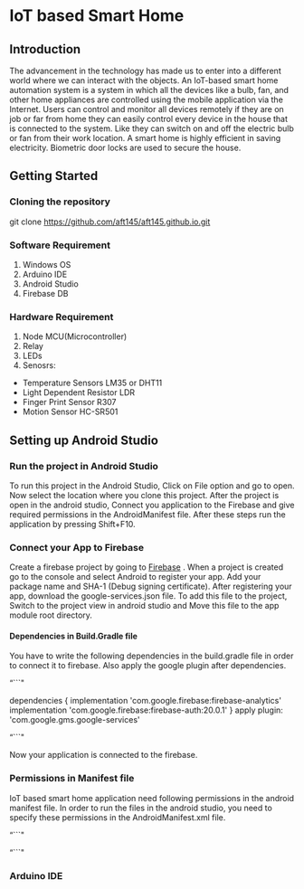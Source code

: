 # IoT based Smart Home
## Introduction
The advancement in the technology has made us to enter into a different world where we can interact with the objects. An IoT-based smart home automation system is a system in which all the devices like a bulb, fan, and other home appliances are controlled using the mobile application via the Internet. Users can control and monitor all devices remotely if they are on job or far from home they can easily control every device in the house that is connected to the system. Like they can switch on and off the electric bulb or fan from their work location. A smart home is highly efficient in saving electricity. Biometric door locks are used to secure the house. 
## Getting Started
### Cloning the repository
git clone https://github.com/aft145/aft145.github.io.git
### Software Requirement
1. Windows OS
3. Arduino IDE
4. Android Studio
5. Firebase DB
### Hardware Requirement
1. Node MCU(Microcontroller)
2. Relay
3. LEDs
4. Senosrs:
  * Temperature Sensors LM35 or DHT11
  * Light Dependent Resistor LDR
  * Finger Print Sensor R307
  * Motion Sensor HC-SR501
## Setting up Android Studio
### Run the project in Android Studio
To run  this project in the Android Studio, Click on File option and go to open. Now select the location where you clone this project. After the project is open in the android studio, Connect you application to the Firebase and give required permissions in the AndroidManifest file. After these steps run the application by pressing Shift+F10.
### Connect your App to Firebase
Create a firebase project by going to [Firebase](https://firebase.google.com/ "Firebase site") . When a project is created go to the console and select Android to register your app. Add your package name and SHA-1 (Debug signing certificate). After registering your app, download the google-services.json file. To add this file to the project, Switch to the project view in android studio and Move this file to the app module root directory.
#### Dependencies in Build.Gradle file
You have to write the following dependencies in the build.gradle file in order to connect it to firebase. Also apply the google plugin after dependencies.

“```"

dependencies {
    implementation 'com.google.firebase:firebase-analytics'
    implementation 'com.google.firebase:firebase-auth:20.0.1'
    }
apply plugin: 'com.google.gms.google-services'

“```"

Now your application is connected to the firebase.
### Permissions in Manifest file
IoT based  smart home application need following permissions in the android manifest file. In order to run the files in the android studio, you need to specify these permissions in the AndroidManifest.xml file.

“```"

<uses-permission android:name="android.permission.INTERNET" />
<uses-permission android:name="com.google.android.providers.gsf.permission.READ_GSERVICES" />
<uses-permission android:name="android.permission.ACCESS_FINE_LOCATION" />
<uses-permission android:name="android.permission.ACCESS_COARSE_LOCATION" />

“```"

### Arduino IDE

